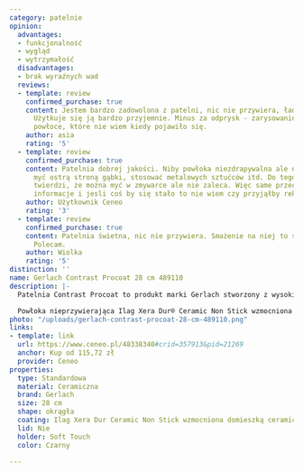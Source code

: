 ```yaml
---
category: patelnie
opinion:
  advantages:
  - funkcjonalność
  - wygląd
  - wytrzymałość
  disadvantages:
  - brak wyraźnych wad
  reviews:
  - template: review
    confirmed_purchase: true
    content: Jestem bardzo zadowolona z patelni, nic nie przywiera, ładnie wykończona.
      Użytkuje się ją bardzo przyjemnie. Minus za odprysk - zarysowanie na zewnętrznej
      powłoce, które nie wiem kiedy pojawiło się.
    author: asia
    rating: '5'
  - template: review
    confirmed_purchase: true
    content: Patelnia dobrej jakości. Niby powłoka niezdrapywalna ale nie zalecają
      myć ostrą stroną gąbki, stosować metalowych sztućców itd. Do tego producent
      twierdzi, że można myć w zmywarce ale nie zaleca. Więc same przeczące sobie
      informacje i jesli coś by się stało to nie wiem czy przyjąłby reklamację.
    author: Użytkownik Ceneo
    rating: '3'
  - template: review
    confirmed_purchase: true
    content: Patelnia świetna, nic nie przywiera. Smażenie na niej to sama przyjemność.
      Polecam.
    author: Wiolka
    rating: '5'
distinction: ''
name: Gerlach Contrast Procoat 28 cm 489110
description: |-
  Patelnia Contrast Procoat to produkt marki Gerlach stworzony z wysokiej klasy materiałów, zapewniających użytkownikom szybkie i ekonomiczne smażenie. Dno naczynia jest odpowiednio grube, dzięki czemu nie odkształca się pod wpływem wysokiej temperatury. Patelnię pokryto specjalną powłoką, która zapobiega przywieraniu smażonych potraw.

  Powłoka nieprzywierająca Ilag Xera Dur® Ceramic Non Stick wzmocniona ceramiczną domieszką posiada szereg właściwości zapewniających użytkownikom łatwe i przyjemne przygotowywanie posiłków. Wzmocnienie z kserożelu sprawia, że patelnia jest odporna na ścieranie i zarysowania, a także ułatwione jest utrzymanie jej w czystości. Uchwyt typu Soft Touch ma właściwości antypoślizgowe, co pozwala na swobodne operowanie patelnią podczas gotowania. Z kolei grube dno nie tylko zapewnia równomierne rozprowadzenie ciepła na całej powierzchni naczynia, ale także pozwala na użytkowanie naczynia na każdym typie kuchenki - z uwzględnieniem płyty indukcyjnej.
photo: "/uploads/gerlach-contrast-procoat-28-cm-489110.png"
links:
- template: link
  url: https://www.ceneo.pl/48338340#crid=357913&pid=21269
  anchor: Kup od 115,72 zł
  provider: Ceneo
properties:
  type: Standardowa
  material: Ceramiczna
  brand: Gerlach
  size: 28 cm
  shape: okrągła
  coating: Ilag Xera Dur Ceramic Non Stick wzmocniona domieszką ceramiczną
  lid: Nie
  holder: Soft Touch
  color: Czarny

---
```

